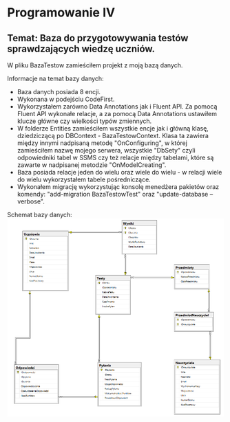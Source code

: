 # Programowanie IV
## Temat: Baza do przygotowywania testów sprawdzających wiedzę uczniów.

W pliku BazaTestow zamieściłem projekt z moją bazą danych. 

Informacje na temat bazy danych:

* Baza danych posiada 8 encji.
* Wykonana w podejściu CodeFirst.
* Wykorzystałem zarówno Data Annotations jak i Fluent API. Za pomocą Fluent API wykonałe relacje, a za pomocą Data Annotations ustawiłem klucze główne czy wielkości typów zmiennych.
* W folderze Entities zamieściłem wszystkie encje jak i główną klasę, dziedziczącą po DBContext - BazaTestowContext. Klasa ta zawiera między innymi nadpisaną metodę "OnConfiguring", w której zamieściłem nazwę mojego serwera, wszystkie "DbSety" czyli odpowiedniki tabel w SSMS czy też relacje między tabelami, które są zawarte w nadpisanej metodzie "OnModelCreating".
* Baza posiada relacje jeden do wielu oraz wiele do wielu - w relacji wiele do wielu wykorzystałem tabele pośredniczące.
* Wykonałem migrację wykorzystując konsolę menedżera pakietów oraz komendy: "add-migration BazaTestowTest" oraz "update-database –verbose".

Schemat bazy danych:
![Schemat bazy danych](SchematBazyDanych.PNG)
